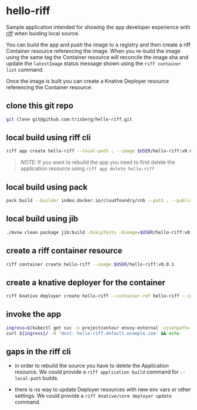 # hello-riff

Sample application intended for showing the app developer experience with [riff](https://projectriff.io) when buiding local source.

You can build the app and push the image to a registry and then create a riff Container resource referencing the image. When you re-build the image using the same tag the Container resource will reconcile the image sha and update the `latestImage` status message shown using the `riff container list` command.

Once the image is built you can create a Knative Deployer resource referencing the Container resource.

## clone this git repo

```sh
git clone git@github.com:trisberg/hello-riff.git
```

## local build using riff cli

```sh
riff app create hello-riff --local-path . --image $USER/hello-riff:v0.0.1
```

> *NOTE:* If you want to rebuild the app you need to first delete the application resource using `riff app delete hello-riff`

## local build using pack

```sh
pack build --builder index.docker.io/cloudfoundry/cnb --path . --publish $USER/hello-riff:v0.0.1
```

## local build using jib

```sh
./mvnw clean package jib:build -DskipTests -Dimage=$USER/hello-riff:v0.0.1
```

## create a riff container resource

```sh
riff container create hello-riff --image $USER/hello-riff:v0.0.1
```

## create a  knative deployer for the container

```sh
riff knative deployer create hello-riff --container-ref hello-riff --ingress-policy External --env SPRING_PROFILES_ACTIVE=cloud
```

## invoke the app

```sh
ingress=$(kubectl get svc -n projectcontour envoy-external -ojsonpath='{.status.loadBalancer.ingress[0].ip}')
curl ${ingress}/ -H 'Host: hello-riff.default.example.com' && echo
```

## gaps in the riff cli

- in order to rebuild the source you have to delete the Application resource. We could provide a `riff application build` command for `--local-path` builds.

- there is no way to update Deployer resources with new env vars or other settings. We could provide a `riff knative/core deployer update` command.
